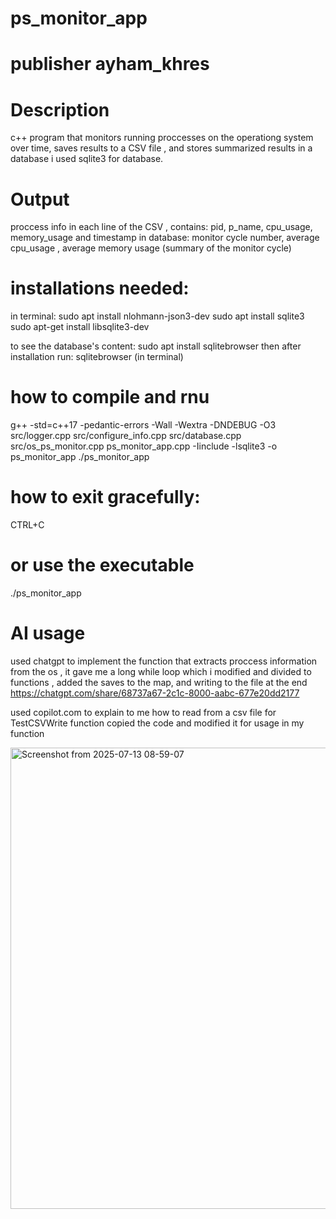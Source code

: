 # ps_monitor_app
# publisher ayham_khres

# Description
c++ program that monitors running proccesses on the operationg system over time, saves results to a CSV file , and stores summarized results in a database
i used sqlite3 for database.

# Output
proccess info in each line of the CSV , contains: pid, p_name, cpu_usage, memory_usage and timestamp
in database: monitor cycle number, average cpu_usage , average memory usage (summary of the monitor cycle)

# installations needed:
in terminal:
sudo apt install nlohmann-json3-dev
sudo apt install sqlite3
sudo apt-get install libsqlite3-dev

to see the database's content:
sudo apt install sqlitebrowser
then after installation run:
sqlitebrowser (in terminal)

# how to compile and rnu
 g++ -std=c++17 -pedantic-errors -Wall -Wextra -DNDEBUG -O3 src/logger.cpp src/configure_info.cpp src/database.cpp  src/os_ps_monitor.cpp  ps_monitor_app.cpp -Iinclude -lsqlite3 -o ps_monitor_app 
 ./ps_monitor_app

# how to exit gracefully:
  CTRL+C

# or use the executable 
./ps_monitor_app


# AI usage

used chatgpt to implement the function that extracts proccess information from the os , it gave me a long while loop which i modified and divided to functions , added the saves to the map, and writing to the file at the end
https://chatgpt.com/share/68737a67-2c1c-8000-aabc-677e20dd2177

used copilot.com to explain to me how to read from a csv file for TestCSVWrite function copied the code and modified it for usage in my function

<img width="771" height="738" alt="Screenshot from 2025-07-13 08-59-07" src="https://github.com/user-attachments/assets/38a1f355-2a5d-4bc7-802b-b055071ea605" />


